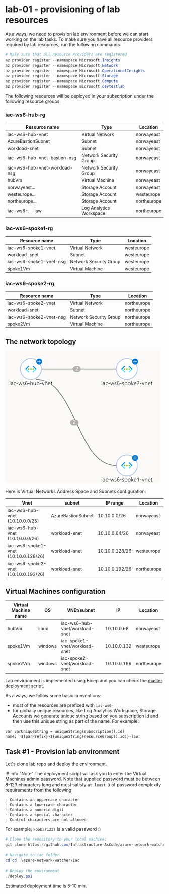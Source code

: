 # lab-01 - provisioning of lab resources

As always, we need to provision lab environment before we can start working on the lab tasks. To make sure you have all resource providers required by lab resources, run the following commands.  

```powershell
# Make sure that all Resource Providers are registered
az provider register --namespace Microsoft.Insights
az provider register --namespace Microsoft.Network
az provider register --namespace Microsoft.OperationalInsights
az provider register --namespace Microsoft.Storage
az provider register --namespace Microsoft.Compute
az provider register --namespace microsoft.devtestlab
```

The following resources will be deployed in your subscription under the following resource groups:

### iac-ws6-hub-rg
| Resource name | Type | Location |
|---------------|------|----------|
| iac-ws6-hub-vnet | Virtual Network | norwayeast |
| AzureBastionSubnet | Subnet | norwayeast |
| workload-snet | Subnet | norwayeast |
| iac-ws6-hub-vnet-bastion-nsg | Network Security Group | norwayeast |
| iac-ws6-hub-vnet-workload-nsg | Network Security Group | norwayeast |
| hubVm | Virtual Machine | norwayeast |
| norwayeast... | Storage Account | norwayeast |
| westeurope... | Storage Account | westeurope |
| northeurope... | Storage Account | northeurope |
| iac-ws6-...-law | Log Analytics Workspace | northeurope |


### iac-ws6-spoke1-rg
| Resource name | Type | Location |
|---------------|------|----------|
| iac-ws6-spoke1-vnet | Virtual Network | westeurope |
| workload-snet | Subnet | westeurope |
| iac-ws6-spoke1-vnet-nsg | Network Security Group | westeurope |
| spoke1Vm | Virtual Machine | westeurope |

### iac-ws6-spoke2-rg
| Resource name | Type | Location |
|---------------|------|----------|
| iac-ws6-spoke2-vnet | Virtual Network | northeurope |
| workload-snet | Subnet | northeurope |
| iac-ws6-spoke2-vnet-nsg | Network Security Group | northeurope |
| spoke2Vm | Virtual Machine | northeurope |

## The network topology

![01](../../assets/images/lab-01/hub-spoke.png)

Here is Virtual Networks Address Space and Subnets configuration:

| Vnet | subnet | IP range | Location |
|------|----------| --------|----------|
| iac-ws6-hub-vnet (10.10.0.0/25) | AzureBastionSubnet | 10.10.0.0/26 | norwayeast |
| iac-ws6-hub-vnet (10.10.0.0/26) | workload-snet | 10.10.0.64/26 | norwayeast |
| iac-ws6-spoke1-vnet (10.10.0.128/26) | workload-snet | 10.10.0.128/26 | westeurope |
| iac-ws6-spoke2-vnet (10.10.0.192/26) | workload-snet | 10.10.0.192/26 | northeurope |      

## Virtual Machines configuration
| Virtual Machine name | OS | VNEt/subnet  | IP | Location |
|----------------------|----|--------------|----|----------|
| hubVm | linux | iac-ws6-hub-vnet/workload-snet | 10.10.0.68 | norwayeast |
| spoke1Vm | windows | iac-spoke1-vnet/workload-snet | 10.10.0.132 | westeurope |
| spoke2Vm | windows | iac-spoke2-vnet/workload-snet | 10.10.0.196 | northeurope |


Lab environment is implemented using Bicep and you can check the [master deployment script](/iac/main.bicep).

As always, we follow some basic conventions:

- most of the resources are prefixed with `iac-ws6-`
- for globally unique resources, like Log Analytics Workspace, Storage Accounts we generate unique string based on you subscription id and then use this unique string as part of the name. For example: 

```bicep
var varUniqueString = uniqueString(subscription().id)
name: '${parPrefix}-${uniqueString(resourceGroup().id)}-law'
```

## Task #1 - Provision lab environment

Let's clone lab repo and deploy the environment.  

!!! info "Note"
    The deployment script will ask you to enter the Virtual Machines admin password. Note that supplied password must be between 8-123 characters long and must satisfy `at least 3` of password complexity requirements from the following:

    - Contains an uppercase character
    - Contains a lowercase character
    - Contains a numeric digit
    - Contains a special character
    - Control characters are not allowed

For example, `Foobar123!` is a valid password :)

```powershell
# Clone the repository to your local machine:
git clone https://github.com/Infrastructure-AsCode/azure-network-watcher

# Navigate to iac folder
cd cd .\azure-network-watcher\iac

# Deploy the environment
./deploy.ps1
```

Estimated deployment time is 5-10 min. 

